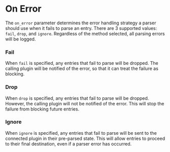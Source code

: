 # On Error
The `on_error` parameter determines the error handling strategy a parser should use when it fails to parse an entry. There are 3 supported values: `fail`, `drop`, and `ignore`. Regardless of the method selected, all parsing errors will be logged.

### Fail
When `fail` is specified, any entries that fail to parse will be dropped. The calling plugin will be notified of the error, so that it can treat the failure as blocking.

### Drop
When `drop` is specified, any entries that fail to parse will be dropped. However, the calling plugin will not be notified of the error. This will stop the failure from blocking future entries.

### Ignore
When `ignore` is specified, any entries that fail to parse will be sent to the connected plugin in their pre-parsed state. This will allow entries to proceed to their final destination, even if a parser error has occurred.
